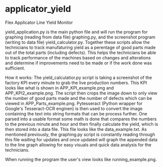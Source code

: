 # applicator_yield
Flex Applicator Line Yield Monitor


yield_application.py is the main python file and will run the program for graphing (reading from data file) graphing.py, and the screenshot program (writing to data file) yield_calculator.py. Together these scripts allow the technicians to track manufaturing yield as a perentage of good parts made out of the total parts (including defects). This helps the technicians be able to track performance of the machines based on changes and alterations and determine if improvements need to be made or if the work done was sufficient. 

How it works:
The yield_calculatior.py script is taking a screenshot of the factory KPI every minute to grab the live production numbers. This KPI looks like what is shown in APP_KPI_example.png and APP_KPI2_example.png. The script then crops the image down to only view the number of good parts made and the number of defects which can be viewed in APP_Parts_example.png. Pytesseract (Python wrapper for Google's Tesseract-OCR enginen) is then used to convert the image containing the text into string formats that can be process further. One parsed into a usable format some math is done that compares the numbers to the previous minute and hour and then finally calculate the yield, which is then stored into a data file. This file looks like the data_example.txt. As mentioned previously, the graphing.py script is constantly reading through this file waiting for updates and once updated will graph the appended data to the line graph allowing for easy visuals and quick data analysis for the technicians. 

When running the program the user's view looks like running_example.png. 


